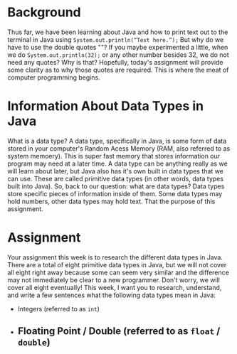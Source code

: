 # Background
Thus far, we have been learning about Java and how to print text out to the terminal in Java using `System.out.println(“Text here.”);` But why do we have to use the double quotes ""? If you maybe experimented a little, when we do `System.out.println(32);` or any other number besides 32, we do not need any quotes? Why is that? Hopefully, today's assignment will provide some clarity as to why those quotes are required. This is where the meat of computer programming begins.

# Information About Data Types in Java
What is a data type? A data type, specifically in Java, is some form of data stored in your computer's Random Acess Memory (RAM, also referred to as system memoery). This is super fast memory that stores information our program may need at a later time. A data type can be anything really as we will learn about later, but Java also has it's own built in data types that we can use. These are called primitive data types (in other words, data types built into Java). So, back to our question: what are data types? Data types store specific pieces of information inside of them. Some data types may hold numbers, other data types may hold text. That the purpose of this assignment.

# Assignment
Your assignment this week is to research the different data types in Java. There are a total of eight primitive data types in Java, but we will not cover all eight right away because some can seem very similar and the difference may not immediately be clear to a new programmer. Don't worry, we will cover all eight eventually! This week, I want you to research, understand, and write a few sentences what the following data types mean in Java:
- Integers (referred to as `int`)
- Floating Point / Double (referred to as `float` / `double`)
	- 
